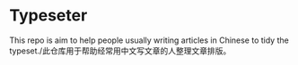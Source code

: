 # Typeseter
This repo is aim to help people usually writing articles in Chinese to tidy the typeset./此仓库用于帮助经常用中文写文章的人整理文章排版。
